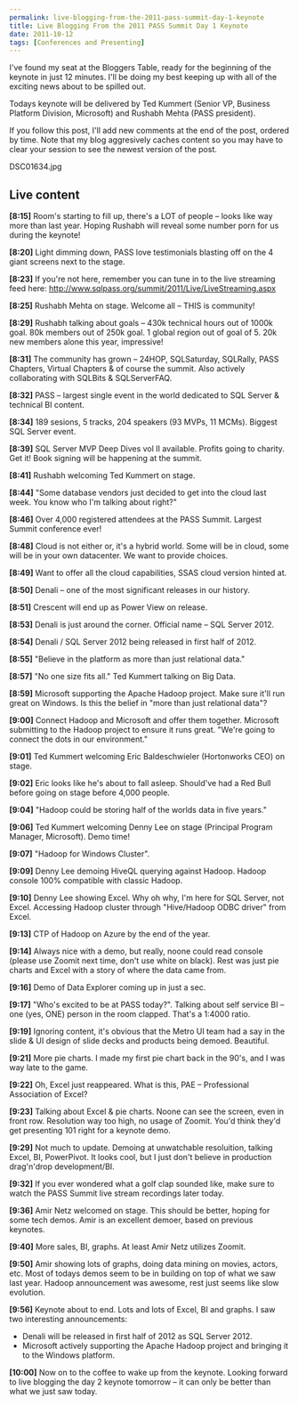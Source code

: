 ```yaml
---
permalink: live-blogging-from-the-2011-pass-summit-day-1-keynote
title: Live Blogging From the 2011 PASS Summit Day 1 Keynote
date: 2011-10-12
tags: [Conferences and Presenting]
---
```

I've found my seat at the Bloggers Table, ready for the beginning of the keynote in just 12 minutes. I'll be doing my best keeping up with all of the exciting news about to be spilled out.

<!-- more -->

Todays keynote will be delivered by Ted Kummert (Senior VP, Business Platform Division, Microsoft) and Rushabh Mehta (PASS president).

If you follow this post, I'll add new comments at the end of the post, ordered by time. Note that my blog aggresively caches content so you may have to clear your session to see the newest version of the post.

DSC01634.jpg

## Live content

**[8:15]**  Room's starting to fill up, there's a LOT of people – looks like way more than last year. Hoping Rushabh will reveal some number porn for us during the keynote!

**[8:20]**  Light dimming down, PASS love testimonials blasting off on the 4 giant screens next to the stage.

**[8:23]**  If you're not here, remember you can tune in to the live streaming feed here: http://www.sqlpass.org/summit/2011/Live/LiveStreaming.aspx

**[8:25]**  Rushabh Mehta on stage. Welcome all – THIS is community!

**[8:29]**  Rushabh talking about goals – 430k technical hours out of 1000k goal. 80k members out of 250k goal. 1 global region out of goal of 5. 20k new members alone this year, impressive!

**[8:31]**  The community has grown – 24HOP, SQLSaturday, SQLRally, PASS Chapters, Virtual Chapters & of course the summit. Also actively collaborating with SQLBits & SQLServerFAQ.

**[8:32]**  PASS – largest single event in the world dedicated to SQL Server & technical BI content.

**[8:34]**  189 sesions, 5 tracks, 204 speakers (93 MVPs, 11 MCMs). Biggest SQL Server event.

**[8:39]**  SQL Server MVP Deep Dives vol II available. Profits going to charity. Get it! Book signing will be happening at the summit.

**[8:41]**  Rushabh welcoming Ted Kummert on stage.

**[8:44]**  "Some database vendors just decided to get into the cloud last week. You know who I'm talking about right?"

**[8:46]**  Over 4,000 registered attendees at the PASS Summit. Largest Summit conference ever!

**[8:48]**  Cloud is not either or, it's a hybrid world. Some will be in cloud, some will be in your own datacenter. We want to provide choices.

**[8:49]**  Want to offer all the cloud capabilities, SSAS cloud version hinted at.

**[8:50]**  Denali – one of the most significant releases in our history.

**[8:51]**  Crescent will end up as Power View on release.

**[8:53]**  Denali is just around the corner. Official name – SQL Server 2012.

**[8:54]**  Denali / SQL Server 2012 being released in first half of 2012.

**[8:55]**  "Believe in the platform as more than just relational data."

**[8:57]**  "No one size fits all." Ted Kummert talking on Big Data.

**[8:59]**  Microsoft supporting the Apache Hadoop project. Make sure it'll run great on Windows. Is this the belief in "more than just relational data"?

**[9:00]**  Connect Hadoop and Microsoft and offer them together. Microsoft submitting to the Hadoop project to ensure it runs great. "We're going to connect the dots in our environment."

**[9:01]**  Ted Kummert welcoming Eric Baldeschwieler (Hortonworks CEO) on stage.

**[9:02]**  Eric looks like he's about to fall asleep. Should've had a Red Bull before going on stage before 4,000 people.

**[9:04]**  "Hadoop could be storing half of the worlds data in five years."

**[9:06]**  Ted Kummert welcoming Denny Lee on stage (Principal Program Manager, Microsoft). Demo time!

**[9:07]**  "Hadoop for Windows Cluster".

**[9:09]**  Denny Lee demoing HiveQL querying against Hadoop. Hadoop console 100% compatible with classic Hadoop.

**[9:10]**  Denny Lee showing Excel. Why oh why, I'm here for SQL Server, not Excel. Accessing Hadoop cluster through "Hive/Hadoop ODBC driver" from Excel.

**[9:13]**  CTP of Hadoop on Azure by the end of the year.

**[9:14]**  Always nice with a demo, but really, noone could read console (please use Zoomit next time, don't use white on black). Rest was just pie charts and Excel with a story of where the data came from.

**[9:16]**  Demo of Data Explorer coming up in just a sec.

**[9:17]**  "Who's excited to be at PASS today?". Talking about self service BI – one (yes, ONE) person in the room clapped. That's a 1:4000 ratio.

**[9:19]**  Ignoring content, it's obvious that the Metro UI team had a say in the slide & UI design of slide decks and products being demoed. Beautiful.

**[9:21]**  More pie charts. I made my first pie chart back in the 90's, and I was way late to the game.

**[9:22]**  Oh, Excel just reappeared. What is this, PAE – Professional Association of Excel?

**[9:23]**  Talking about Excel & pie charts. Noone can see the screen, even in front row. Resolution way too high, no usage of Zoomit. You'd think they'd get presenting 101 right for a keynote demo.

**[9:29]**  Not much to update. Demoing at unwatchable resoluition, talking Excel, BI, PowerPivot. It looks cool, but I just don't believe in production drag'n'drop development/BI.

**[9:32]**  If you ever wondered what a golf clap sounded like, make sure to watch the PASS Summit live stream recordings later today.

**[9:36]**  Amir Netz welcomed on stage. This should be better, hoping for some tech demos. Amir is an excellent demoer, based on previous keynotes.

**[9:40]**  More sales, BI, graphs. At least Amir Netz utilizes Zoomit.

**[9:50]**  Amir showing lots of graphs, doing data mining on movies, actors, etc. Most of todays demos seem to be in building on top of what we saw last year. Hadoop announcement was awesome, rest just seems like slow evolution.

**[9:56]**  Keynote about to end. Lots and lots of Excel, BI and graphs. I saw two interesting announcements:


* Denali will be released in first half of 2012 as SQL Server 2012.
* Microsoft actively supporting the Apache Hadoop project and bringing it to the Windows platform.


**[10:00]**  Now on to the coffee to wake up from the keynote. Looking forward to live blogging the day 2 keynote tomorrow – it can only be better than what we just saw today.
